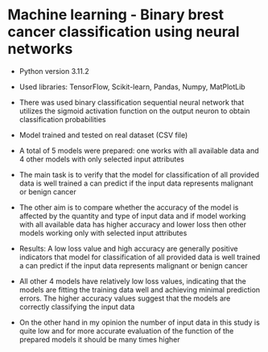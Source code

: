# Machine learning - Binary brest cancer classification using neural networks

* Python version 3.11.2
* Used libraries: TensorFlow, Scikit-learn, Pandas, Numpy, MatPlotLib
* There was used binary classification sequential neural network that utilizes the sigmoid activation function on the output neuron to obtain classification probabilities
* Model trained and tested on real dataset (CSV file)
* A total of 5 models were prepared: one works with all available data and 4 other models with only selected input attributes

* The main task is to verify that the model for classification of all provided data is well trained a can predict if the input data represents malignant or benign cancer
* The other aim is to compare whether the accuracy of the model is affected by the quantity and type of input data and if model working with all available data has higher accuracy and lower loss then other models working only with selected input attributes

* Results: A low loss value and high accuracy are generally positive indicators that model for classification of all provided data is well trained a can predict if the input data represents malignant or benign cancer
* All other 4 models have relatively low loss values, indicating that the models are fitting the training data well and achieving minimal prediction errors. The higher accuracy values suggest that the models are correctly classifying the input data

* On the other hand in my opinion the number of input data in this study is quite low and for more accurate evaluation of the function of the prepared models it should be many times higher
